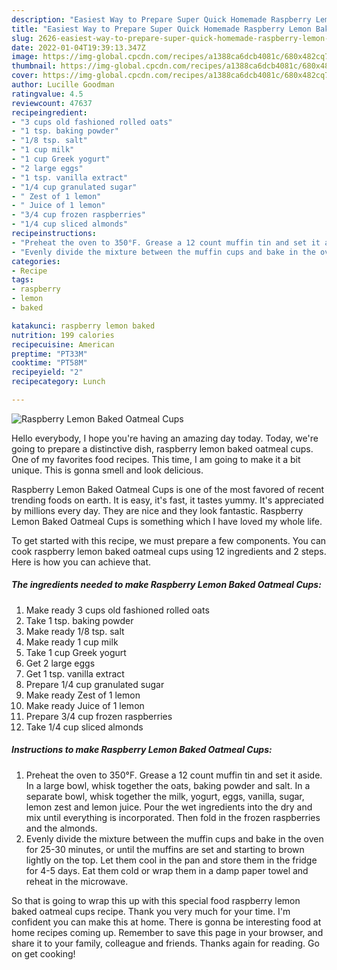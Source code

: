 ```yaml
---
description: "Easiest Way to Prepare Super Quick Homemade Raspberry Lemon Baked Oatmeal Cups"
title: "Easiest Way to Prepare Super Quick Homemade Raspberry Lemon Baked Oatmeal Cups"
slug: 2626-easiest-way-to-prepare-super-quick-homemade-raspberry-lemon-baked-oatmeal-cups
date: 2022-01-04T19:39:13.347Z
image: https://img-global.cpcdn.com/recipes/a1388ca6dcb4081c/680x482cq70/raspberry-lemon-baked-oatmeal-cups-recipe-main-photo.jpg
thumbnail: https://img-global.cpcdn.com/recipes/a1388ca6dcb4081c/680x482cq70/raspberry-lemon-baked-oatmeal-cups-recipe-main-photo.jpg
cover: https://img-global.cpcdn.com/recipes/a1388ca6dcb4081c/680x482cq70/raspberry-lemon-baked-oatmeal-cups-recipe-main-photo.jpg
author: Lucille Goodman
ratingvalue: 4.5
reviewcount: 47637
recipeingredient:
- "3 cups old fashioned rolled oats"
- "1 tsp. baking powder"
- "1/8 tsp. salt"
- "1 cup milk"
- "1 cup Greek yogurt"
- "2 large eggs"
- "1 tsp. vanilla extract"
- "1/4 cup granulated sugar"
- " Zest of 1 lemon"
- " Juice of 1 lemon"
- "3/4 cup frozen raspberries"
- "1/4 cup sliced almonds"
recipeinstructions:
- "Preheat the oven to 350°F. Grease a 12 count muffin tin and set it aside. In a large bowl, whisk together the oats, baking powder and salt. In a separate bowl, whisk together the milk, yogurt, eggs, vanilla, sugar, lemon zest and lemon juice. Pour the wet ingredients into the dry and mix until everything is incorporated. Then fold in the frozen raspberries and the almonds."
- "Evenly divide the mixture between the muffin cups and bake in the oven for 25-30 minutes, or until the muffins are set and starting to brown lightly on the top. Let them cool in the pan and store them in the fridge for 4-5 days. Eat them cold or wrap them in a damp paper towel and reheat in the microwave."
categories:
- Recipe
tags:
- raspberry
- lemon
- baked

katakunci: raspberry lemon baked 
nutrition: 199 calories
recipecuisine: American
preptime: "PT33M"
cooktime: "PT58M"
recipeyield: "2"
recipecategory: Lunch

---
```



![Raspberry Lemon Baked Oatmeal Cups](https://img-global.cpcdn.com/recipes/a1388ca6dcb4081c/680x482cq70/raspberry-lemon-baked-oatmeal-cups-recipe-main-photo.jpg)

Hello everybody, I hope you're having an amazing day today. Today, we're going to prepare a distinctive dish, raspberry lemon baked oatmeal cups. One of my favorites food recipes. This time, I am going to make it a bit unique. This is gonna smell and look delicious.



Raspberry Lemon Baked Oatmeal Cups is one of the most favored of recent trending foods on earth. It is easy, it's fast, it tastes yummy. It's appreciated by millions every day. They are nice and they look fantastic. Raspberry Lemon Baked Oatmeal Cups is something which I have loved my whole life.


To get started with this recipe, we must prepare a few components. You can cook raspberry lemon baked oatmeal cups using 12 ingredients and 2 steps. Here is how you can achieve that.

<!--inarticleads1-->

##### The ingredients needed to make Raspberry Lemon Baked Oatmeal Cups:

1. Make ready 3 cups old fashioned rolled oats
1. Take 1 tsp. baking powder
1. Make ready 1/8 tsp. salt
1. Make ready 1 cup milk
1. Take 1 cup Greek yogurt
1. Get 2 large eggs
1. Get 1 tsp. vanilla extract
1. Prepare 1/4 cup granulated sugar
1. Make ready  Zest of 1 lemon
1. Make ready  Juice of 1 lemon
1. Prepare 3/4 cup frozen raspberries
1. Take 1/4 cup sliced almonds




<!--inarticleads2-->

##### Instructions to make Raspberry Lemon Baked Oatmeal Cups:

1. Preheat the oven to 350°F. Grease a 12 count muffin tin and set it aside. In a large bowl, whisk together the oats, baking powder and salt. In a separate bowl, whisk together the milk, yogurt, eggs, vanilla, sugar, lemon zest and lemon juice. Pour the wet ingredients into the dry and mix until everything is incorporated. Then fold in the frozen raspberries and the almonds.
1. Evenly divide the mixture between the muffin cups and bake in the oven for 25-30 minutes, or until the muffins are set and starting to brown lightly on the top. Let them cool in the pan and store them in the fridge for 4-5 days. Eat them cold or wrap them in a damp paper towel and reheat in the microwave.




So that is going to wrap this up with this special food raspberry lemon baked oatmeal cups recipe. Thank you very much for your time. I'm confident you can make this at home. There is gonna be interesting food at home recipes coming up. Remember to save this page in your browser, and share it to your family, colleague and friends. Thanks again for reading. Go on get cooking!
